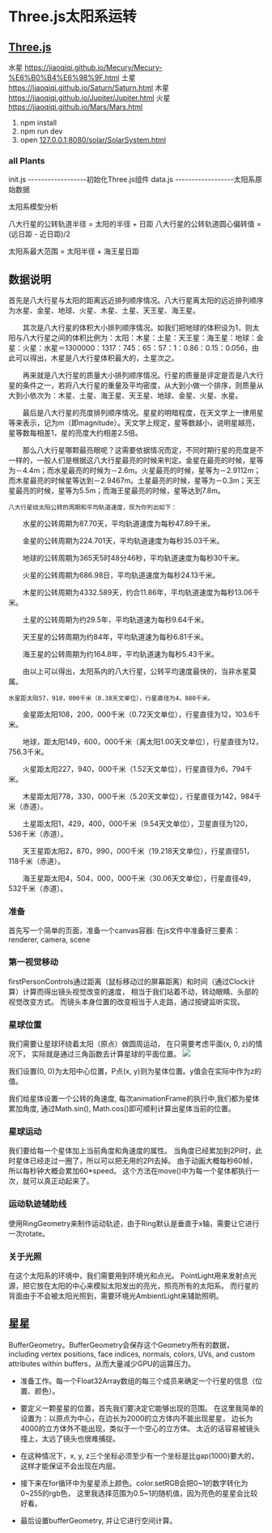 Three.js太阳系运转
===================================
[Three.js](http://threejs.org)
----------------------------------- 

水星
https://jiaoqiqi.github.io/Mecury/Mecury-%E6%B0%B4%E6%98%9F.html
土星
https://jiaoqiqi.github.io/Saturn/Saturn.html
木星
https://jiaoqiqi.github.io/Jupiter/Jupiter.html
火星
https://jiaoqiqi.github.io/Mars/Mars.html


1. npm install
2. npm run dev
3. open [127.0.0.1:8080/solar/SolarSystem.html](127.0.0.1:8080/solar/SolarSystem.html)

### all Plants
init.js  ------------------初始化Three.js组件
data.js  ------------------太阳系原始数据


太阳系模型分析


八大行星的公转轨道半径 = 太阳的半径 + 日距
八大行星的公转轨道圆心偏转值 = (远日距 - 近日距)/2

太阳系最大范围 =  太阳半径 + 海王星日距

## 数据说明
首先是八大行星与太阳的距离远近排列顺序情况。八大行星离太阳的远近排列顺序为水星、金星、地球、火星、木星、土星、天王星、海王星。

　　其次是八大行星的体积大小排列顺序情况。如我们把地球的体积设为1，则太阳与八大行星之间的体积比例为：太阳：木星：土星：天王星：海王星：地球：金星：火星：水星＝1300000：1317：745：65：57：1：0.86：0.15：0.056，由此可以得出，木星是八大行星体积最大的，土星次之。

　　再来就是八大行星的质量大小排列顺序情况。行星的质量是评定是否是八大行星的条件之一，若将八大行星的重量及平均密度，从大到小做一个排序，则质量从大到小依次为：木星、土星、海王星、天王星、地球、金星、火星、水星。

　　最后是八大行星的亮度排列顺序情况。星星的明暗程度，在天文学上一律用星等来表示，记为m（即magnitude）。天文学上规定，星等数越小，说明星越亮，星等数每相差1，星的亮度大约相差2.5倍。

　　那么八大行星哪颗最亮眼呢？这需要依据情况而定，不同时期行星的亮度是不一样的，一般人们是根据这八大行星最亮的时候来判定。金星在最亮的时候，星等为－4.4m；而水星最亮的时候为－2.6m。火星最亮的时候，星等为－2.9112m；而木星最亮的时候星等达到－2.9467m。土星最亮的时候，星等为－0.3m；天王星最亮的时候，星等为5.5m；而海王星最亮的时候，星等达到7.8m。

    八大行星绕太阳公转的周期和平均轨道速度，现为你列出如下：

　　水星的公转周期为87.70天，平均轨道速度为每秒47.89千米。

　　金星的公转周期为224.701天，平均轨道速度为每秒35.03千米。

　　地球的公转周期为365天5时48分46秒，平均轨道速度为每秒30千米。

　　火星的公转周期为686.98日，平均轨道速度为每秒24.13千米。

　　木星的公转周期为4332.589天，约合11.86年，平均轨道速度为每秒13.06千米。

　　土星的公转周期为约29.5年，平均轨道速为每秒9.64千米。

　　天王星的公转周期为约84年，平均轨道速为每秒6.81千米。

　　海王星的公转周期为约164.8年，平均轨道速为每秒5.43千米。

　　由以上可以得出，太阳系内的八大行星，公转平均速度最快的，当非水星莫属。

    水星距太阳57，910，000千米（0.38天文单位），行星直径为4，880千米。

　　金星距太阳108，200，000千米（0.72天文单位），行星直径为12，103.6千米。

　　地球，距太阳149，600，000千米（离太阳1.00天文单位），行星直径为12，756.3千米。

　　火星距太阳227，940，000千米（1.52天文单位），行星直径为6，794千米。

　　木星距太阳778，330，000千米（5.20天文单位），行星直径为142，984千米（赤道）。

　　土星距太阳1，429，400，000千米（9.54天文单位），卫星直径为120，536千米（赤道）。

　　天王星距太阳2，870，990，000千米（19.218天文单位），行星直径51，118千米（赤道）。

　　海王星距太阳4，504，000，000千米（30.06天文单位），行星直径49，532千米（赤道）。


### 准备
首先写一个简单的页面，准备一个canvas容器:
在js文件中准备好三要素：renderer, camera, scene

### 第一视觉移动
firstPersonControls通过距离（鼠标移动过的屏幕距离）和时间（通过Clock计算）计算而得出镜头视觉改变的速度，
相当于我们站着不动，转动眼睛、头部的视觉改变方式。
而镜头本身位置的改变相当于人走路，通过按键监听实现。

### 星球位置
我们需要让星球环绕着太阳（原点）做圆周运动，
在只需要考虑平面(x, 0, z)的情况下，
实际就是通过三角函数去计算星球的平面位置。
![](https://pic3.zhimg.com/80/c4fa526c3b503a2124a479cfd0716cbe_hd.png)

我们设置(0, 0)为太阳中心位置，P点(x, y)则为星体位置。y值会在实际中作为z的值。

我们给星体设置一个公转的角速度, 
每次animationFrame的执行中,我们都为星体累加角度, 
通过Math.sin(), Math.cos()即可顺利计算出星体当前的位置。

### 星球运动
我们要给每一个星体加上当前角度和角速度的属性。
当角度已经累加到2PI时，此时星体已经走过一圈了，所以可以把无用的2PI去掉。
由于动画大概每秒60帧，所以每秒钟大概会累加60*speed。
这个方法在move()中为每一个星体都执行一次，就可以真正动起来了。

### 运动轨迹辅助线
使用RingGeometry来制作运动轨迹，由于Ring默认是垂直于x轴，需要让它进行一次rotate。

### 关于光照
在这个太阳系的环境中，我们需要用到环境光和点光。
PointLight用来发射点光源，把它放在太阳的中心来模拟太阳发出的亮光，照亮所有的太阳系。
而行星的背面由于不会被太阳光照到，需要环境光AmbientLight来辅助照明。

## 星星
BufferGeometry。BufferGeometry会保存这个Geometry所有的数据，
including vertex positions, face indices, normals, colors, UVs, 
and custom attributes within buffers，从而大量减少GPU的运算压力。

* 准备工作。每一个Float32Array数组的每三个成员来确定一个行星的信息（位置、颜色）。

* 要定义一颗星星的位置，首先我们要决定它能够出现的范围。
在这里我简单的设置为：以原点为中心，在边长为2000的立方体内不能出现星星，
边长为4000的立方体外不能出现，类似于一个空心的立方体。
太近的话容易被镜头撞上，太远了镜头也很难捕捉。

* 在这种情况下，x, y, z三个坐标必须至少有一个坐标是比gap(1000)要大的，
这样才能保证不会出现在内层。

* 接下来在for循环中为星星添上颜色。color.setRGB会把0~1的数字转化为0~255的rgb色，
这里我选择范围为0.5~1的随机值，因为亮色的星星会比较好看。

* 最后设置bufferGeometry, 并让它进行空间计算。